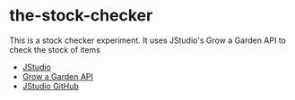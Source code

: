 # the-stock-checker
This is a stock checker experiment. It uses JStudio's Grow a Garden API to check the stock of items

- [JStudio](https://pypi.org/project/jstudio/)
- [Grow a Garden API](https://api.joshlei.com/)
- [JStudio GitHub](https://github.com/JStudiooo/GrowAGardenAPI)
